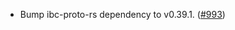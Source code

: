 - Bump ibc-proto-rs dependency to v0.39.1.
  ([\#993](https://github.com/cosmos/ibc-rs/issues/993))
